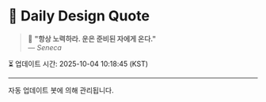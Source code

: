 
# 📘 Daily Design Quote

> 💬 **"항상 노력하라. 운은 준비된 자에게 온다."**  
> — *Seneca*

⏳ 업데이트 시간: 2025-10-04 10:18:45 (KST)

---

자동 업데이트 봇에 의해 관리됩니다.
